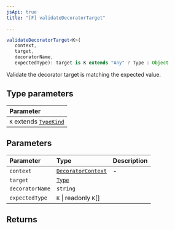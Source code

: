 ```yaml
---
jsApi: true
title: "[F] validateDecoratorTarget"

---
```

```ts
validateDecoratorTarget<K>(
   context, 
   target, 
   decoratorName, 
   expectedType): target is K extends "Any" ? Type : Object
```

Validate the decorator target is matching the expected value.

## Type parameters

| Parameter |
| :------ |
| `K` extends [`TypeKind`](../type-aliases/TypeKind.md) |

## Parameters

| Parameter | Type | Description |
| :------ | :------ | :------ |
| `context` | [`DecoratorContext`](../interfaces/DecoratorContext.md) | - |
| `target` | [`Type`](../type-aliases/Type.md) |  |
| `decoratorName` | `string` |  |
| `expectedType` | `K` \| readonly `K`[] |  |

## Returns
